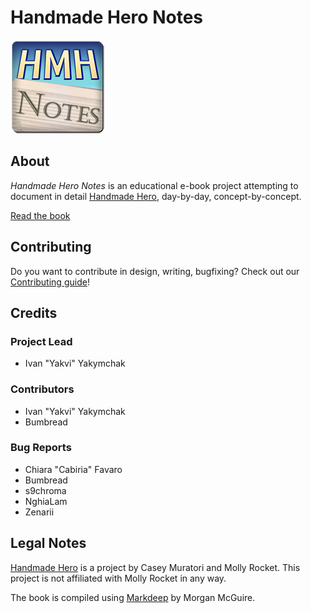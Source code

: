 # Handmade Hero Notes

![Handmade hero Notes](media/logo.png)

## About

_Handmade Hero Notes_ is an educational e-book project attempting to document in detail [Handmade Hero](https://handmadehero.org), day-by-day, concept-by-concept.

[Read the book](https://yakvi.github.io/handmade-hero-notes/index.md.html)

## Contributing

Do you want to contribute in design, writing, bugfixing? Check out our [Contributing guide](contributing.md)!

## Credits

### Project Lead
* Ivan "Yakvi" Yakymchak

### Contributors
* Ivan "Yakvi" Yakymchak
* Bumbread

### Bug Reports
* Chiara "Cabiria" Favaro
* Bumbread
* s9chroma
* NghiaLam
* Zenarii

## Legal Notes

[Handmade Hero](https://handmadehero.org) is a project by Casey Muratori and Molly Rocket. This project is not affiliated with Molly Rocket in any way.

The book is compiled using [Markdeep](https://casual-effects.com/markdeep/) by Morgan McGuire.

